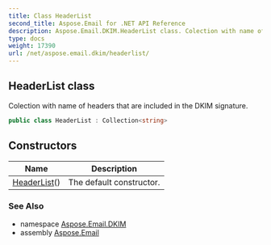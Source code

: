 ```yaml
---
title: Class HeaderList
second_title: Aspose.Email for .NET API Reference
description: Aspose.Email.DKIM.HeaderList class. Colection with name of headers that are included in the DKIM signature
type: docs
weight: 17390
url: /net/aspose.email.dkim/headerlist/
---
```

## HeaderList class

Colection with name of headers that are included in the DKIM signature.

```csharp
public class HeaderList : Collection<string>
```

## Constructors

| Name | Description |
| --- | --- |
| [HeaderList](headerlist/)() | The default constructor. |

### See Also

* namespace [Aspose.Email.DKIM](../../aspose.email.dkim/)
* assembly [Aspose.Email](../../)


